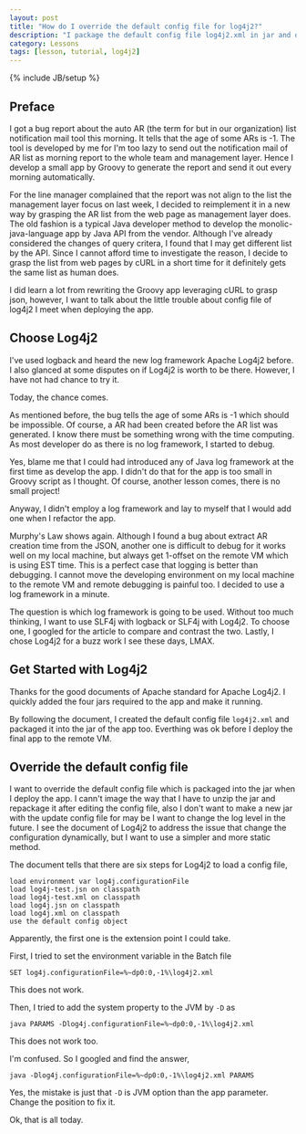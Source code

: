 ```yaml
---
layout: post
title: "How do I override the default config file for log4j2?"
description: "I package the default config file log4j2.xml in jar and override it at deloy time for a singleton java app."
category: Lessons
tags: [lesson, tutorial, log4j2]
---
```

{% include JB/setup %}

## Preface

I got a bug report about the auto AR (the term for but in our organization) list notification mail tool this morning. It tells that the age of some ARs is -1. The tool is developed by me for I'm too lazy to send out the notification mail of AR list as morning report to the whole team and management layer. Hence I develop a small app by Groovy to generate the report and send it out every morning automatically.

For the line manager complained that the report was not align to the list the management layer focus on last week, I decided to reimplement it in a new way by grasping the AR list from the web page as management layer does. The old fashion is a typical Java developer method to develop the monolic-java-language app by Java API from the vendor. Although I've already considered the changes of query critera, I found that I may get different list by the API. Since I cannot afford time to investigate the reason, I decide to grasp the list from web pages by cURL in a short time for it definitely gets the same list as human does.

I did learn a lot from rewriting the Groovy app leveraging cURL to grasp json, however, I want to talk about the little trouble about config file of log4j2 I meet when deploying the app.

## Choose Log4j2

I've used logback and heard the new log framework Apache Log4j2 before. I also glanced at some disputes on if Log4j2 is worth to be there. However, I have not had chance to try it.

Today, the chance comes.

As mentioned before, the bug tells the age of some ARs is -1 which should be impossible. Of course, a AR had been created before the AR list was generated. I know there must be something wrong with the time computing. As most developer do as there is no log framework, I started to debug.

Yes, blame me that I could had introduced any of Java log framework at the first time as develop the app. I didn't do that for the app is too small in Groovy script as I thought. Of course, another lesson comes, there is no small project!

Anyway, I didn't employ a log framework and lay to myself that I would add one when I refactor the app.

Murphy's Law shows again. Although I found a bug about extract AR creation time from the JSON, another one is difficult to debug for it works well on my local machine, but always get 1-offset on the remote VM which is using EST time. This is a perfect case that logging is better than debugging. I cannot move the developing environment on my local machine to the remote VM and remote debugging is painful too. I decided to use a log framework in a minute.

The question is which log framework is going to be used. Without too much thinking, I want to use SLF4j with logback or SLF4j with Log4j2. To choose one, I googled for the article to compare and contrast the two. Lastly, I chose Log4j2 for a buzz work I see these days, LMAX.

## Get Started with Log4j2

Thanks for the good documents of Apache standard for Apache Log4j2. I quickly added the four jars required to the app and make it running.

By following the document, I created the default config file `log4j2.xml` and packaged it into the jar of the app too. Everthing was ok before I deploy the final app to the remote VM.

## Override the default config file

I want to override the default config file which is packaged into the jar when I deploy the app. I cann't image the way that I have to unzip the jar and repackage it after editing the config file, also I don't want to make a new jar with the update config file for may be I want to change the log level in the future. I see the document of Log4j2 to address the issue that change the configuration dynamically, but I want to use a simpler and more static method.

The document tells that there are six steps for Log4j2 to load a config file,

	load environment var log4j.configurationFile
	load log4j-test.jsn on classpath
	load log4j-test.xml on classpath
	load log4j.jsn on classpath
	load log4j.xml on classpath
	use the default config object

Apparently, the first one is the extension point I could take.

First, I tried to set the environment variable in the Batch file

	SET log4j.configurationFile=%~dp0:0,-1%\log4j2.xml

This does not work.

Then, I tried to add the system property to the JVM by `-D` as

	java PARAMS -Dlog4j.configurationFile=%~dp0:0,-1%\log4j2.xml

This does not work too.

I'm confused. So I googled and find the answer,

	java -Dlog4j.configurationFile=%~dp0:0,-1%\log4j2.xml PARAMS

Yes, the mistake is just that `-D` is JVM option than the app parameter. Change the position to fix it.

Ok, that is all today.
